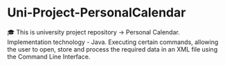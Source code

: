 # Uni-Project-PersonalCalendar
🎓 This is university project  repository -> Personal Calendar.
Implementation technology - Java. Executing certain commands, allowing the user to open, store and process the required data in an XML file using the Command Line Interface.
